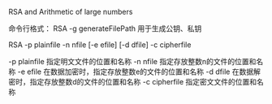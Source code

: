 RSA and Arithmetic of large numbers

命令行格式：
RSA -g generateFilePath
用于生成公钥、私钥

RSA -p plainfile -n nfile [-e efile] [-d dfile] -c cipherfile 

-p plainfile        指定明文文件的位置和名称 
-n nfile            指定存放整数n的文件的位置和名称 
-e efile            在数据加密时，指定存放整数e的文件的位置和名称 
-d dfile            在数据解密时，指定存放整数d的文件的位置和名称 
-c cipherfile        指定密文文件的位置和名称 

